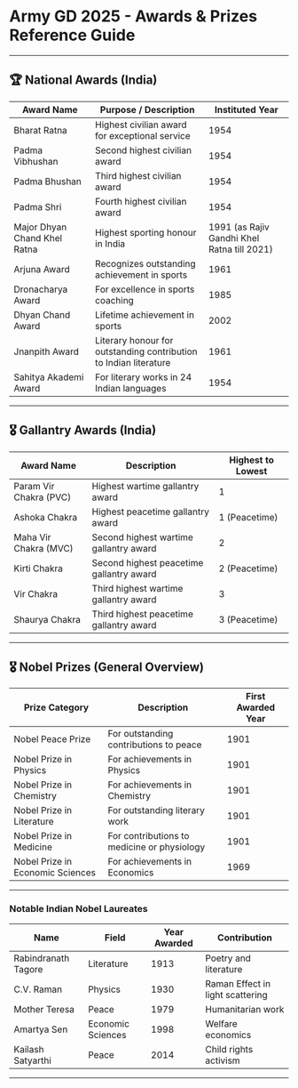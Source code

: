 # Army GD 2025 - Awards & Prizes Reference Guide

---
## 🏆 National Awards (India)

| Award Name                   | Purpose / Description                                           | Instituted Year |
|-----------------------------|----------------------------------------------------------------|----------------|
| Bharat Ratna                | Highest civilian award for exceptional service                 | 1954           |
| Padma Vibhushan            | Second highest civilian award                                  | 1954           |
| Padma Bhushan              | Third highest civilian award                                   | 1954           |
| Padma Shri                 | Fourth highest civilian award                                  | 1954           |
| Major Dhyan Chand Khel Ratna | Highest sporting honour in India                              | 1991 (as Rajiv Gandhi Khel Ratna till 2021) |
| Arjuna Award               | Recognizes outstanding achievement in sports                   | 1961           |
| Dronacharya Award          | For excellence in sports coaching                               | 1985           |
| Dhyan Chand Award          | Lifetime achievement in sports                                  | 2002           |
| Jnanpith Award             | Literary honour for outstanding contribution to Indian literature | 1961         |
| Sahitya Akademi Award      | For literary works in 24 Indian languages                       | 1954           |

---

## 🎖️ Gallantry Awards (India)

| Award Name               | Description                               | Highest to Lowest |
|-------------------------|-------------------------------------------|-------------------|
| Param Vir Chakra (PVC)   | Highest wartime gallantry award            | 1                 |
| Ashoka Chakra            | Highest peacetime gallantry award          | 1 (Peacetime)      |
| Maha Vir Chakra (MVC)    | Second highest wartime gallantry award     | 2                 |
| Kirti Chakra             | Second highest peacetime gallantry award   | 2 (Peacetime)      |
| Vir Chakra              | Third highest wartime gallantry award      | 3                 |
| Shaurya Chakra           | Third highest peacetime gallantry award    | 3 (Peacetime)      |

---

## 🎖️ Nobel Prizes (General Overview)

| Prize Category            | Description                               | First Awarded Year |
|--------------------------|-------------------------------------------|--------------------|
| Nobel Peace Prize         | For outstanding contributions to peace    | 1901               |
| Nobel Prize in Physics    | For achievements in Physics                | 1901               |
| Nobel Prize in Chemistry  | For achievements in Chemistry              | 1901               |
| Nobel Prize in Literature | For outstanding literary work              | 1901               |
| Nobel Prize in Medicine   | For contributions to medicine or physiology | 1901             |
| Nobel Prize in Economic Sciences | For achievements in Economics        | 1969               |

---

### Notable Indian Nobel Laureates

| Name                | Field             | Year Awarded | Contribution                        |
|---------------------|-------------------|--------------|-----------------------------------|
| Rabindranath Tagore | Literature        | 1913         | Poetry and literature             |
| C.V. Raman          | Physics           | 1930         | Raman Effect in light scattering |
| Mother Teresa       | Peace             | 1979         | Humanitarian work                 |
| Amartya Sen         | Economic Sciences | 1998         | Welfare economics                 |
| Kailash Satyarthi   | Peace             | 2014         | Child rights activism             |

---
